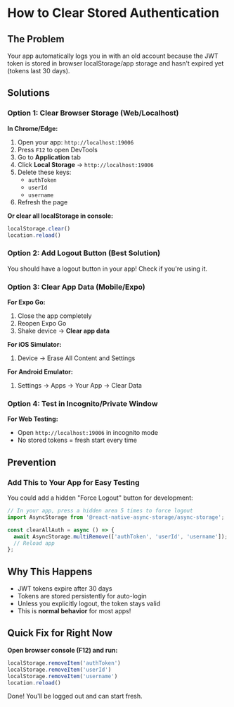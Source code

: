 # How to Clear Stored Authentication

## The Problem
Your app automatically logs you in with an old account because the JWT token is stored in browser localStorage/app storage and hasn't expired yet (tokens last 30 days).

## Solutions

### Option 1: Clear Browser Storage (Web/Localhost)

**In Chrome/Edge:**
1. Open your app: `http://localhost:19006`
2. Press `F12` to open DevTools
3. Go to **Application** tab
4. Click **Local Storage** → `http://localhost:19006`
5. Delete these keys:
   - `authToken`
   - `userId`
   - `username`
6. Refresh the page

**Or clear all localStorage in console:**
```javascript
localStorage.clear()
location.reload()
```

### Option 2: Add Logout Button (Best Solution)

You should have a logout button in your app! Check if you're using it.

### Option 3: Clear App Data (Mobile/Expo)

**For Expo Go:**
1. Close the app completely
2. Reopen Expo Go
3. Shake device → **Clear app data**

**For iOS Simulator:**
1. Device → Erase All Content and Settings

**For Android Emulator:**
1. Settings → Apps → Your App → Clear Data

### Option 4: Test in Incognito/Private Window

**For Web Testing:**
- Open `http://localhost:19006` in incognito mode
- No stored tokens = fresh start every time

## Prevention

### Add This to Your App for Easy Testing

You could add a hidden "Force Logout" button for development:

```typescript
// In your app, press a hidden area 5 times to force logout
import AsyncStorage from '@react-native-async-storage/async-storage';

const clearAllAuth = async () => {
  await AsyncStorage.multiRemove(['authToken', 'userId', 'username']);
  // Reload app
};
```

## Why This Happens

- JWT tokens expire after 30 days
- Tokens are stored persistently for auto-login
- Unless you explicitly logout, the token stays valid
- This is **normal behavior** for most apps!

## Quick Fix for Right Now

**Open browser console (F12) and run:**
```javascript
localStorage.removeItem('authToken')
localStorage.removeItem('userId')
localStorage.removeItem('username')
location.reload()
```

Done! You'll be logged out and can start fresh.

